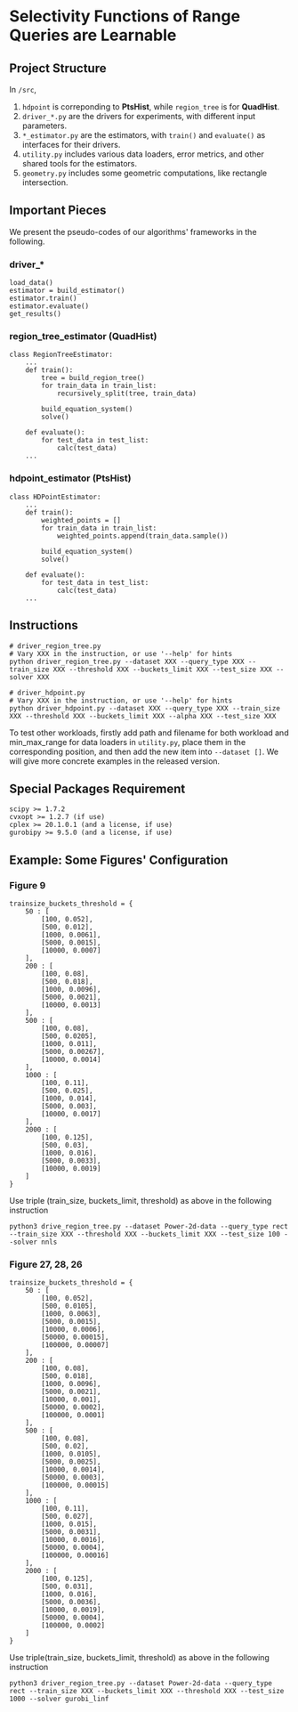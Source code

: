 # Selectivity Functions of Range Queries are Learnable

## Project Structure

In `/src`,

1. `hdpoint` is correponding to __PtsHist__, while `region_tree` is for __QuadHist__.
1. `driver_*.py` are the drivers for experiments, with different input parameters.
1. `*_estimator.py` are the estimators, with `train()` and `evaluate()` as interfaces for their drivers.
1. `utility.py` includes various data loaders, error metrics, and other shared tools for the estimators.
1. `geometry.py` includes some geometric computations, like rectangle intersection.

## Important Pieces

We present the pseudo-codes of our algorithms' frameworks in the following.  

### driver_*

```
load_data()
estimator = build_estimator()
estimator.train()
estimator.evaluate()
get_results()
```

### region_tree_estimator (QuadHist)

```
class RegionTreeEstimator:
	...
	def train():
		tree = build_region_tree()
		for train_data in train_list:
			recursively_split(tree, train_data)

		build_equation_system()
		solve()

	def evaluate():
		for test_data in test_list:
			calc(test_data)
	...

```

### hdpoint_estimator (PtsHist)

```
class HDPointEstimator:
	...
	def train():
		weighted_points = []
		for train_data in train_list:
			weighted_points.append(train_data.sample())

		build_equation_system()
		solve()

	def evaluate():
		for test_data in test_list:
			calc(test_data)
	...

```

## Instructions

```
# driver_region_tree.py
# Vary XXX in the instruction, or use '--help' for hints
python driver_region_tree.py --dataset XXX --query_type XXX --train_size XXX --threshold XXX --buckets_limit XXX --test_size XXX --solver XXX
```

```
# driver_hdpoint.py
# Vary XXX in the instruction, or use '--help' for hints
python driver_hdpoint.py --dataset XXX --query_type XXX --train_size XXX --threshold XXX --buckets_limit XXX --alpha XXX --test_size XXX
```

To test other workloads, firstly add path and filename for both workload and min_max_range for data loaders in `utility.py`, place them in the corresponding position, and then add the new item into `--dataset []`. We will give more concrete examples in the released version.


## Special Packages Requirement
```
scipy >= 1.7.2
cvxopt >= 1.2.7 (if use)
cplex >= 20.1.0.1 (and a license, if use)
gurobipy >= 9.5.0 (and a license, if use)
```

## Example: Some Figures' Configuration
### Figure 9
```
trainsize_buckets_threshold = {
	50 : [
		[100, 0.052],
		[500, 0.012],
		[1000, 0.0061],
		[5000, 0.0015],
		[10000, 0.0007]
	],
	200 : [
		[100, 0.08],
		[500, 0.018],
		[1000, 0.0096],
		[5000, 0.0021],
		[10000, 0.0013]
	],
	500 : [
		[100, 0.08],
		[500, 0.0205],
		[1000, 0.011],
		[5000, 0.00267],
		[10000, 0.0014]
	],
	1000 : [
		[100, 0.11],
		[500, 0.025],
		[1000, 0.014],
		[5000, 0.003],
		[10000, 0.0017]
	],
	2000 : [
		[100, 0.125],
		[500, 0.03],
		[1000, 0.016],
		[5000, 0.0033],
		[10000, 0.0019]
	]
}
```
Use triple (train_size, buckets_limit, threshold) as above in the following instruction
```
python3 drive_region_tree.py --dataset Power-2d-data --query_type rect --train_size XXX --threshold XXX --buckets_limit XXX --test_size 100 --solver nnls 
```

### Figure 27, 28, 26
```
trainsize_buckets_threshold = {
    50 : [
        [100, 0.052],
        [500, 0.0105],
        [1000, 0.0063],
        [5000, 0.0015],
        [10000, 0.0006],
        [50000, 0.00015],
        [100000, 0.00007]
    ],
    200 : [
        [100, 0.08],
        [500, 0.018],
        [1000, 0.0096],
        [5000, 0.0021],
        [10000, 0.001],
        [50000, 0.0002],
        [100000, 0.0001]
    ],
    500 : [
        [100, 0.08],
        [500, 0.02],
        [1000, 0.0105],
        [5000, 0.0025],
        [10000, 0.0014],
        [50000, 0.0003],
        [100000, 0.00015]
    ],
    1000 : [
        [100, 0.11],
        [500, 0.027],
        [1000, 0.015],
        [5000, 0.0031],
        [10000, 0.0016],
        [50000, 0.0004],
        [100000, 0.00016]
    ],
    2000 : [
        [100, 0.125],
        [500, 0.031],
        [1000, 0.016],
        [5000, 0.0036],
        [10000, 0.0019],
        [50000, 0.0004],
        [100000, 0.0002]
    ]
}
```
Use triple(train_size, buckets_limit, threshold) as above in the following instruction
```
python3 driver_region_tree.py --dataset Power-2d-data --query_type rect --train_size XXX --buckets_limit XXX --threshold XXX --test_size 1000 --solver gurobi_linf
```
